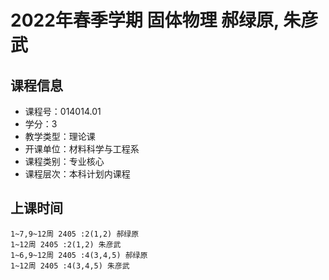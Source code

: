# 2022年春季学期 固体物理 郝绿原, 朱彦武






## 课程信息

- 课程号：014014.01
- 学分：3
- 教学类型：理论课
- 开课单位：材料科学与工程系
- 课程类别：专业核心
- 课程层次：本科计划内课程

## 上课时间

```
1~7,9~12周 2405 :2(1,2) 郝绿原
1~12周 2405 :2(1,2) 朱彦武
1~6,9~12周 2405 :4(3,4,5) 郝绿原
1~12周 2405 :4(3,4,5) 朱彦武
```

